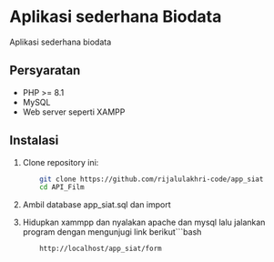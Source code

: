# Aplikasi sederhana Biodata

Aplikasi sederhana biodata

## Persyaratan
- PHP >= 8.1
- MySQL
- Web server seperti XAMPP

## Instalasi
1. Clone repository ini:
   ``` bash
       git clone https://github.com/rijalulakhri-code/app_siat
       cd API_Film

2. Ambil database app_siat.sql dan import

3. Hidupkan xammpp dan nyalakan apache dan mysql lalu jalankan program dengan mengunjugi link berikut```bash
   ``` bash
       http://localhost/app_siat/form
   



